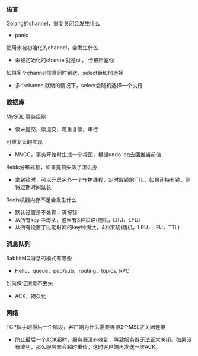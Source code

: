 ### 语言

Golang的channel，重复关闭会发生什么

* panic

使用未被初始化的channel，会发生什么

* 未被初始化的channel就是nil， 会被阻塞你

如果多个channel信息同时到达，select会如何选择

* 多个channel就绪的情况下，select会随机选择一个执行

### 数据库

MySQL 事务级别

* 读未提交，读提交，可重复读，串行

可重复读的实现

* MVCC，事务开始时生成一个视图，根据undo log去回推当前值

Reids分布式锁，如果提前失效了怎么办

* 拿到锁时，可以开启另外一个守护线程，定时取锁的TTL，如果还持有锁，则将过期时间延长

Redis机器内存不足会发生什么

* 默认设置是不处理，等报错
* 从所有key 中淘汰，这里有3种策略(随机，LRU，LFU)
* 从所有设置了过期时间的key种淘汰，4种策略(随机，LRU，LFU，TTL)

### 消息队列

RabbitMQ消息的模式有哪些

* Hello、queue、pub/sub、routing、topics, RPC

如何保证消息不丢失

* ACK，持久化

### 网络

TCP挥手的最后一个阶段，客户端为什么需要等待2个MSL才关闭连接

* 防止最后一个ACK超时，服务器没有收到，导致服务器无法正常关闭。如果没有收到，那么服务器会超时重传，这时客户端再发送一次ACK。
